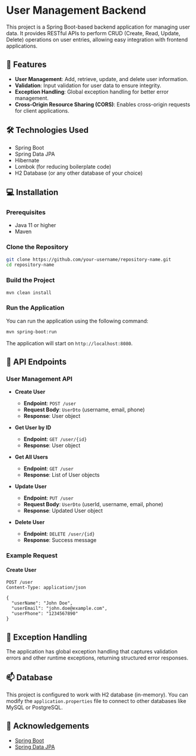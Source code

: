 # User Management Backend

This project is a Spring Boot-based backend application for managing user data. It provides RESTful APIs to perform CRUD (Create, Read, Update, Delete) operations on user entries, allowing easy integration with frontend applications.

## 🧐 Features

- **User Management**: Add, retrieve, update, and delete user information.
- **Validation**: Input validation for user data to ensure integrity.
- **Exception Handling**: Global exception handling for better error management.
- **Cross-Origin Resource Sharing (CORS)**: Enables cross-origin requests for client applications.

## 🛠️ Technologies Used

- Spring Boot
- Spring Data JPA
- Hibernate
- Lombok (for reducing boilerplate code)
- H2 Database (or any other database of your choice)

## 💻 Installation

### Prerequisites

- Java 11 or higher
- Maven

### Clone the Repository

```bash
git clone https://github.com/your-username/repository-name.git
cd repository-name
```

### Build the Project

```bash
mvn clean install
```

### Run the Application

You can run the application using the following command:

```bash
mvn spring-boot:run
```

The application will start on `http://localhost:8080`.

## 📄 API Endpoints

### User Management API

- **Create User**

  - **Endpoint**: `POST /user`
  - **Request Body**: `UserDto` (username, email, phone)
  - **Response**: User object

- **Get User by ID**

  - **Endpoint**: `GET /user/{id}`
  - **Response**: User object

- **Get All Users**

  - **Endpoint**: `GET /user`
  - **Response**: List of User objects

- **Update User**

  - **Endpoint**: `PUT /user`
  - **Request Body**: `UserDto` (userId, username, email, phone)
  - **Response**: Updated User object

- **Delete User**
  - **Endpoint**: `DELETE /user/{id}`
  - **Response**: Success message

### Example Request

#### Create User

```http
POST /user
Content-Type: application/json

{
  "userName": "John Doe",
  "userEmail": "john.doe@example.com",
  "userPhone": "1234567890"
}
```

## 🚀 Exception Handling

The application has global exception handling that captures validation errors and other runtime exceptions, returning structured error responses.

## 📫 Database

This project is configured to work with H2 database (in-memory). You can modify the `application.properties` file to connect to other databases like MySQL or PostgreSQL.

## 🤝 Acknowledgements

- [Spring Boot](https://spring.io/projects/spring-boot)
- [Spring Data JPA](https://spring.io/projects/spring-data-jpa)
